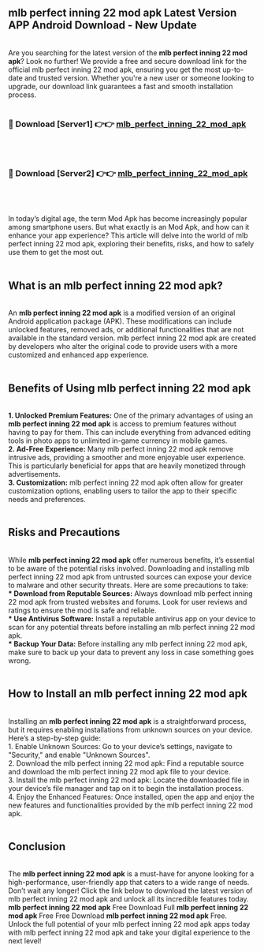 ## mlb perfect inning 22 mod apk Latest Version APP Android Download - New Update
<br>
Are you searching for the latest version of the <strong>mlb perfect inning 22 mod apk</strong>? Look no further! We provide a free and secure download link for the official mlb perfect inning 22 mod apk, ensuring you get the most up-to-date and trusted version. Whether you're a new user or someone looking to upgrade, our download link guarantees a fast and smooth installation process.
<br>
<br>
<h3>🔴 Download [Server1] 👉👉 <a href="https://modyolo.store/mlb+perfect+inning+22+mod+apk">mlb_perfect_inning_22_mod_apk</a></h3><br>
<br>
<h3>🔴 Download [Server2] 👉👉 <a href="https://modyolo.store/mlb+perfect+inning+22+mod+apk">mlb_perfect_inning_22_mod_apk</a></h3><br>
<br>
<br>
In today’s digital age, the term Mod Apk has become increasingly popular among smartphone users. But what exactly is an Mod Apk, and how can it enhance your app experience? This article will delve into the world of mlb perfect inning 22 mod apk, exploring their benefits, risks, and how to safely use them to get the most out.
<br>
<br>
<h2>What is an mlb perfect inning 22 mod apk?</h2>
<br>
An <strong>mlb perfect inning 22 mod apk</strong> is a modified version of an original Android application package (APK). These modifications can include unlocked features, removed ads, or additional functionalities that are not available in the standard version. mlb perfect inning 22 mod apk are created by developers who alter the original code to provide users with a more customized and enhanced app experience.
<br>
<br>
<h2>Benefits of Using mlb perfect inning 22 mod apk</h2>
<br>
<strong> 1. Unlocked Premium Features:</strong> One of the primary advantages of using an <strong>mlb perfect inning 22 mod apk</strong> is access to premium features without having to pay for them. This can include everything from advanced editing tools in photo apps to unlimited in-game currency in mobile games.
<br>
<strong> 2. Ad-Free Experience:</strong> Many mlb perfect inning 22 mod apk remove intrusive ads, providing a smoother and more enjoyable user experience. This is particularly beneficial for apps that are heavily monetized through advertisements.
<br>
<strong> 3. Customization:</strong> mlb perfect inning 22 mod apk often allow for greater customization options, enabling users to tailor the app to their specific needs and preferences.
<br>
<br>
<h2>Risks and Precautions</h2>
<br>
While <strong>mlb perfect inning 22 mod apk</strong> offer numerous benefits, it’s essential to be aware of the potential risks involved. Downloading and installing mlb perfect inning 22 mod apk from untrusted sources can expose your device to malware and other security threats. Here are some precautions to take:
<br>
<strong> * Download from Reputable Sources:</strong> Always download mlb perfect inning 22 mod apk from trusted websites and forums. Look for user reviews and ratings to ensure the mod is safe and reliable.
<br>
<strong> * Use Antivirus Software:</strong> Install a reputable antivirus app on your device to scan for any potential threats before installing an mlb perfect inning 22 mod apk.
<br>
<strong> * Backup Your Data:</strong> Before installing any mlb perfect inning 22 mod apk, make sure to back up your data to prevent any loss in case something goes wrong.
<br>
<br>
<h2>How to Install an mlb perfect inning 22 mod apk</h2>
<br>
Installing an <strong>mlb perfect inning 22 mod apk</strong> is a straightforward process, but it requires enabling installations from unknown sources on your device. Here’s a step-by-step guide:
<br>
 1. Enable Unknown Sources: Go to your device’s settings, navigate to "Security," and enable "Unknown Sources".
<br>
 2. Download the mlb perfect inning 22 mod apk: Find a reputable source and download the mlb perfect inning 22 mod apk file to your device.
<br>
 3. Install the mlb perfect inning 22 mod apk: Locate the downloaded file in your device’s file manager and tap on it to begin the installation process.
<br>
 4. Enjoy the Enhanced Features: Once installed, open the app and enjoy the new features and functionalities provided by the mlb perfect inning 22 mod apk.
<br>
<br>
<h2><strong>Conclusion</strong></h2>
<br>
The <strong>mlb perfect inning 22 mod apk</strong> is a must-have for anyone looking for a high-performance, user-friendly app that caters to a wide range of needs. Don’t wait any longer! Click the link below to download the latest version of mlb perfect inning 22 mod apk and unlock all its incredible features today.
<br>
<strong>mlb perfect inning 22 mod apk</strong> Free Download Full <strong>mlb perfect inning 22 mod apk</strong> Free Free Download <strong>mlb perfect inning 22 mod apk</strong> Free.
<br>
Unlock the full potential of your mlb perfect inning 22 mod apk apps today with mlb perfect inning 22 mod apk and take your digital experience to the next level!